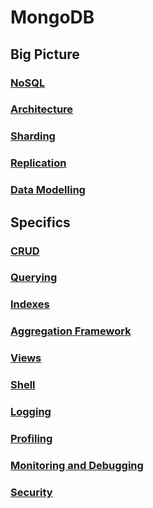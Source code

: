 # MongoDB

## Big Picture

### [NoSQL](NoSQL.md)

### [Architecture](Architecture.md)

### [Sharding](Sharding.md)

### [Replication](Replication.md)

### [Data Modelling](DataModelling.md)

## Specifics

### [CRUD](CRUD.md)

### [Querying](Querying.md)

### [Indexes](Indexes.md)

### [Aggregation Framework](AggregationFramework.md)

### [Views](Views.md)

### [Shell](Shell.md)

### [Logging](Logging.md)

### [Profiling](Profiling.md)

### [Monitoring and Debugging](MonitoringAndDebugging.md)

### [Security](Security.md)
